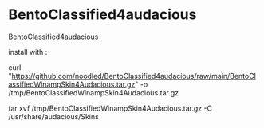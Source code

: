 # BentoClassified4audacious
BentoClassified4audacious

install with :

curl "https://github.com/noodled/BentoClassified4audacious/raw/main/BentoClassifiedWinampSkin4Audacious.tar.gz" -o /tmp/BentoClassifiedWinampSkin4Audacious.tar.gz

tar xvf /tmp/BentoClassifiedWinampSkin4Audacious.tar.gz -C /usr/share/audacious/Skins

